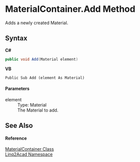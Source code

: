 # MaterialContainer.Add Method 
 

Adds a newly created Material.

## Syntax

**C#**<br />
``` C#
public void Add(Material element)
```

**VB**<br />
``` VB
Public Sub Add (element As Material)
```


#### Parameters
<dl><dt>element</dt><dd>Type: Material<br />The Material to add.</dd></dl>

## See Also


#### Reference
<a href="T_Linq2Acad_MaterialContainer.md">MaterialContainer Class</a><br /><a href="N_Linq2Acad.md">Linq2Acad Namespace</a><br />
